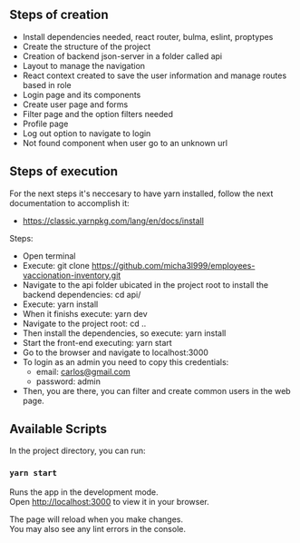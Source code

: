 ## Steps of creation

- Install dependencies needed, react router, bulma, eslint, proptypes
- Create the structure of the project
- Creation of backend json-server in a folder called api
- Layout to manage the navigation
- React context created to save the user information and manage routes based in role
- Login page and its components
- Create user page and forms
- Filter page and the option filters needed
- Profile page
- Log out option to navigate to login
- Not found component when user go to an unknown url

## Steps of execution

For the next steps it's neccesary to have yarn installed, follow the next documentation to accomplish it:
- https://classic.yarnpkg.com/lang/en/docs/install

Steps:

- Open terminal
- Execute: git clone https://github.com/micha3l999/employees-vaccionation-inventory.git
- Navigate to the api folder ubicated in the project root to install the backend dependencies: cd api/
- Execute: yarn install
- When it finishs execute: yarn dev
- Navigate to the project root: cd ..
- Then install the dependencies, so execute: yarn install
- Start the front-end executing: yarn start
- Go to the browser and navigate to localhost:3000
- To login as an admin you need to copy this credentials:
  - email: carlos@gmail.com
  - password: admin
- Then, you are there, you can filter and create common users in the web page.
## Available Scripts

In the project directory, you can run:

### `yarn start`

Runs the app in the development mode.\
Open [http://localhost:3000](http://localhost:3000) to view it in your browser.

The page will reload when you make changes.\
You may also see any lint errors in the console.
